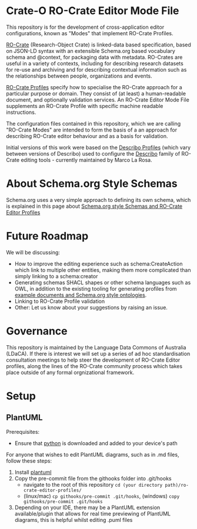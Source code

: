 # Crate-O RO-Crate Editor Mode File

This repository is for the development of cross-application editor configurations, known as "Modes" that implement RO-Crate Profiles.

[RO-Crate] (Research-Object Crate) is linked-data based specification, based on JSON-LD syntax with an extensible Schema.org based vocabulary schema and @context, for packaging data with metadata. RO-Crates are useful in a variety of contexts, including for describing research datasets for re-use and archiving and for describing contextual information such as the relationships between people, organizations and events.

[RO-Crate Profiles] specify how to specialise the RO-Crate approach for a particular purpose or domain. They consist of (at least) a human-readable document, and optionally validation services. An RO-Crate Editor Mode File supplements an RO-Crate Profile with specific machine readable instructions. 

The configuration files contained in this repository, which we are calling "RO-Crate Modes" are intended to form the basis of a an approach for describing RO-Crate editor behaviour and as a basis for validation.

Initial versions of this work were based on the [Describo Profiles] (which vary between versions of Describo) used to configure the [Describo] family of RO-Crate editing tools - currently maintained by Marco La Rosa.


# About Schema.org Style Schemas

Schema.org uses a very simple approach to defining its own schema, which is explained in this page about [Schema.org style Schemas and RO-Crate Editor Profiles](./docs/soss-profiles.md)


# Future Roadmap

We will be discussing:

- How to improve the editing experience such as schema:CreateAction which link to multiple other entities, making them more complicated than simply linking to a schema:creator
- Generating schemas SHACL shapes or other schema languages such as OWL, in addition to the existing tooling for generating profiles from [example documents and Schema.org style ontologies](./docs/soss-pofiles.md). 
- Linking to RO-Crate Profile validation
- Other: Let us know about your suggestions by raising an issue.


# Governance 

This repository is maintained by the Language Data Commons of Australia (LDaCA). If there is interest we will set up a series of ad hoc standardisation consultation meetings to help steer the development of RO-Crate Editor profiles, along the lines of the RO-Crate community process which takes place outside of any formal orgnizational framework.


[RO-Crate]: https://www.researchobject.org/ro-crate/
[RO-Crate Profiles]: https://github.com/ResearchObject/ro-crate/blob/master/docs/1.2-DRAFT/profiles.md
[Describo]: https://describo.github.io/
[Describo Profiles]: https://github.com/describo/profiles/tree/master

# Setup
## PlantUML
Prerequisites: 
* Ensure that [python](https://www.python.org/downloads/) is downloaded and added to your device's path 

For anyone that wishes to edit PlantUML diagrams, such as in .md files, follow these steps: <br>
1. Install [plantuml](https://plantuml.com/starting)
2. Copy the pre-commit file from the githooks folder into .git/hooks
    - navigate to the root of this repository `cd (your directory path)/ro-crate-editor-profiles/`
    - (linux/mac) `cp githooks/pre-commit .git/hooks`, (windows) `copy githooks/pre-commit .git/hooks`
3. Depending on your IDE, there may be a PlantUML extension available/plugin that allows for real time previewing of PlantUML diagrams, this is helpful whilst editing .puml files